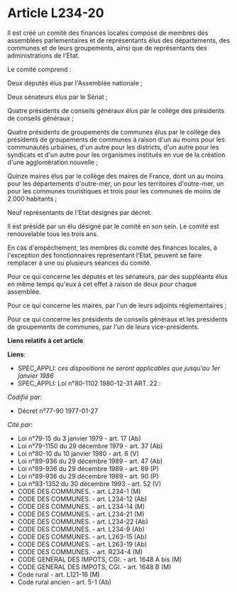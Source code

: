 # Article L234-20

Il est créé un comité des finances locales composé de membres des assemblées parlementaires et de représentants élus des
départements, des communes et de leurs groupements, ainsi que de représentants des administrations de l'Etat.

Le comité comprend :

Deux députés élus par l'Assemblée nationale ;

Deux sénateurs élus par le Sénat ;

Quatre présidents de conseils généraux élus par le collège des présidents de conseils généraux ;

Quatre présidents de groupements de communes élus par le collège des présidents de groupements de communes à raison d'un au
moins pour les communautés urbaines, d'un autre pour les districts, d'un autre pour les syndicats et d'un autre pour les
organismes institués en vue de la création d'une agglomération nouvelle ;

Quinze maires élus par le collège des maires de France, dont un au moins pour les départements d'outre-mer, un pour les
territoires d'outre-mer, un pour les communes touristiques et trois pour les communes de moins de 2.000 habitants ;

Neuf représentants de l'Etat désignés par décret.

Il est présidé par un élu désigné par le comité en son sein. Le comité est renouvelable tous les trois ans.

En cas d'empêchement, les membres du comité des finances locales, à l'exception des fonctionnaires représentant l'Etat,
peuvent se faire remplacer à une ou plusieurs séances du comité.

Pour ce qui concerne les députés et les sénateurs, par des suppléants élus en même temps qu'eux à cet effet à raison de deux
pour chaque assemblée.

Pour ce qui concerne les maires, par l'un de leurs adjoints réglementaires ;

Pour ce qui concerne les présidents de conseils généraux et les présidents de groupements de communes, par l'un de leurs
vice-présidents.

**Liens relatifs à cet article**

**Liens**:

  - SPEC_APPLI: *ces dispositions ne seront applicables que jusqu'au 1er janvier 1986*
  - SPEC_APPLI: Loi n°80-1102 1980-12-31 ART. 22 :

_Codifié par_:

  - Décret n°77-90 1977-01-27

_Cité par_:

  - Loi n°79-15 du 3 janvier 1979 - art. 17 (Ab)
  - Loi n°79-1150 du 29 décembre 1979 - art. 37 (Ab)
  - Loi n°80-10 du 10 janvier 1980 - art. 6 (V)
  - Loi n°89-936 du 29 décembre 1989 - art. 47 (Ab)
  - Loi n°89-936 du 29 décembre 1989 - art. 89 (P)
  - Loi n°89-936 du 29 décembre 1989 - art. 90 (P)
  - Loi n°93-1352 du 30 décembre 1993 - art. 52 (V)
  - CODE DES COMMUNES. - art. L234-1 (M)
  - CODE DES COMMUNES. - art. L234-12 (Ab)
  - CODE DES COMMUNES. - art. L234-14 (M)
  - CODE DES COMMUNES. - art. L234-21 (M)
  - CODE DES COMMUNES. - art. L234-22 (Ab)
  - CODE DES COMMUNES. - art. L234-9 (Ab)
  - CODE DES COMMUNES. - art. L263-15 (Ab)
  - CODE DES COMMUNES. - art. L263-19 (Ab)
  - CODE DES COMMUNES. - art. R234-4 (M)
  - CODE GENERAL DES IMPOTS, CGI. - art. 1648 A bis (M)
  - CODE GENERAL DES IMPOTS, CGI. - art. 1648 B (M)
  - Code rural - art. L121-16 (M)
  - Code rural ancien - art. 5-1 (Ab)
